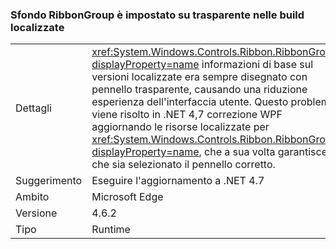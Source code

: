 ### <a name="ribbongroup-background-is-set-to-transparent-in-localized-builds"></a>Sfondo RibbonGroup è impostato su trasparente nelle build localizzate

|   |   |
|---|---|
|Dettagli|<xref:System.Windows.Controls.Ribbon.RibbonGroup?displayProperty=name> informazioni di base sul versioni localizzate era sempre disegnato con pennello trasparente, causando una riduzione esperienza dell'interfaccia utente. Questo problema viene risolto in .NET 4,7 correzione WPF aggiornando le risorse localizzate per <xref:System.Windows.Controls.Ribbon.RibbonGroup?displayProperty=name>, che a sua volta garantisce che sia selezionato il pennello corretto.|
|Suggerimento|Eseguire l'aggiornamento a .NET 4.7|
|Ambito|Microsoft Edge|
|Versione|4.6.2|
|Tipo|Runtime|

